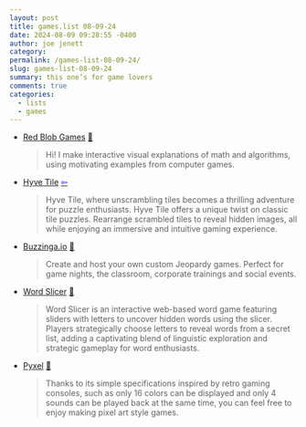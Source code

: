 ```yaml
---
layout: post
title: games.list 08-09-24
date: 2024-08-09 09:28:55 -0400
author: joe jenett
category: 
permalink: /games-list-08-09-24/
slug: games-list-08-09-24
summary: this one’s for game lovers
comments: true
categories:
  - lists
  - games
---
```

<ul class="links">
	<li><a title="from Amit Patel" href="https://www.redblobgames.com/">Red Blob Games</a> <a title="source" href="https://pinboard.in/u:jugglebird">📌</a><blockquote><p>Hi! I make interactive visual explanations of math and algorithms, using motivating examples from computer games.</p></blockquote></li>
	<li><a title="by yunusefendi52" href="https://yunusefendi52.itch.io/hyve-tile">Hyve Tile</a>  <a title="source" href="https://news.ycombinator.com/user?id=yunusefendi52"><span style="color:blue;">&#8678;</span></a><blockquote><p>Hyve Tile, where unscrambling tiles becomes a thrilling adventure for puzzle enthusiasts. Hyve Tile offers a unique twist on classic tile puzzles. Rearrange scrambled tiles to reveal hidden images, all while enjoying an immersive and intuitive gaming experience. </p></blockquote></li>
	<li><a title="The world's best Jeopardy game maker" href="https://buzzinga.io/">Buzzinga.io</a> <a title="source" href="https://pinboard.in/u:zero1infinity">📌</a><blockquote><p>Create and host your own custom Jeopardy games. Perfect for game nights, the classroom, corporate trainings and social events. </p></blockquote></li>
	<li><a title="5 letters, 5 words, 5 minutes - let's play!" href="https://wordslicer.com/">Word Slicer</a> <a title="source" href="https://pinboard.in/u:fileformat">📌</a><blockquote><p>Word Slicer is an interactive web-based word game featuring sliders with letters to uncover hidden words using the slicer. Players strategically choose letters to reveal words from a secret list, adding a captivating blend of linguistic exploration and strategic gameplay for word enthusiasts.</p></blockquote></li>
	<li><a title="GitHub - kitao/pyxel: A retro game engine for Python" href="https://github.com/kitao/pyxel">Pyxel</a> <a title="source" href="https://pinboard.in/u:cothrun">📌</a><blockquote><p>Thanks to its simple specifications inspired by retro gaming consoles, such as only 16 colors can be displayed and only 4 sounds can be played back at the same time, you can feel free to enjoy making pixel art style games.</p></blockquote></li>
</ul>

<a href="https://brid.gy/publish/mastodon"></a>